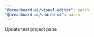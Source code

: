 ```yaml
---
"@breadboard-ai/visual-editor": patch
"@breadboard-ai/shared-ui": patch
---
```


Update test project pane
